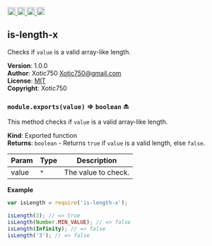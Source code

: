 <a href="https://travis-ci.org/Xotic750/is-length-x"
   title="Travis status">
<img
   src="https://travis-ci.org/Xotic750/is-length-x.svg?branch=master"
   alt="Travis status" height="18"/>
</a>
<a href="https://david-dm.org/Xotic750/is-length-x"
   title="Dependency status">
<img src="https://david-dm.org/Xotic750/is-length-x.svg"
   alt="Dependency status" height="18"/>
</a>
<a href="https://david-dm.org/Xotic750/is-length-x#info=devDependencies"
   title="devDependency status">
<img src="https://david-dm.org/Xotic750/is-length-x/dev-status.svg"
   alt="devDependency status" height="18"/>
</a>
<a href="https://badge.fury.io/js/is-length-x" title="npm version">
<img src="https://badge.fury.io/js/is-length-x.svg"
   alt="npm version" height="18"/>
</a>
<a name="module_is-length-x"></a>

## is-length-x
Checks if `value` is a valid array-like length.

**Version**: 1.0.0  
**Author**: Xotic750 <Xotic750@gmail.com>  
**License**: [MIT](&lt;https://opensource.org/licenses/MIT&gt;)  
**Copyright**: Xotic750  
<a name="exp_module_is-length-x--module.exports"></a>

### `module.exports(value)` ⇒ <code>boolean</code> ⏏
This method checks if `value` is a valid array-like length.

**Kind**: Exported function  
**Returns**: <code>boolean</code> - Returns `true` if `value` is a valid length, else `false`.  

| Param | Type | Description |
| --- | --- | --- |
| value | <code>\*</code> | The value to check. |

**Example**  
```js
var isLength = require('is-length-x');

isLength(3); // => true
isLength(Number.MIN_VALUE); // => false
isLength(Infinity); // => false
isLength('3'); // => false
```
